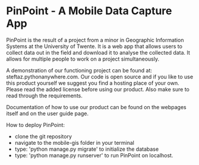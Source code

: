 PinPoint - A Mobile Data Capture App
=================================

PinPoint is the result of a project from a minor in Geographic Information Systems at the University of Twente. It is a web app that allows users to collect data out in the field and download it to analyse the collected data. It allows for multiple people to work on a project simultaneously. 

A demonstration of our functioning project can be found at: steftaz.pythonanywhere.com. Our code is open source and if you like to use this product yourself we suggest you find a hosting place of your own. Please read the added license before using our product. Also make sure to read through the requirements.

Documentation of how to use our product can be found on the webpages itself and on the user guide page. 

How to deploy PinPoint:
- clone the git repository
- navigate to the mobile-gis folder in your terminal
- type: 'python manage.py migrate' to initialize the database
- type: 'python manage.py runserver' to run PinPoint on localhost. 


